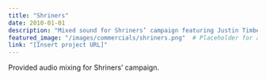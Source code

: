 ```yaml
---
title: "Shriners"
date: 2010-01-01
description: "Mixed sound for Shriners’ campaign featuring Justin Timberlake and Kenny G."
featured_image: "/images/commercials/shriners.png"  # Placeholder for artwork
link: "[Insert project URL]"
---
```

Provided audio mixing for Shriners’ campaign.
